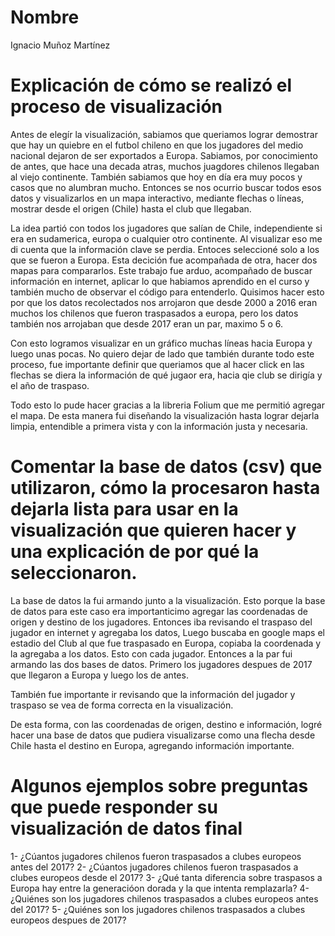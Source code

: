 # Nombre
Ignacio Muñoz Martínez

# Explicación de cómo se realizó el proceso de visualización
Antes de elegír la visualización, sabiamos que queriamos lograr demostrar que hay un quiebre en el futbol chileno en que los jugadores del medio nacional dejaron de ser exportados a Europa. Sabiamos, por conocimiento de antes, que hace una decada atras, muchos juagdores chilenos llegaban al viejo continente. También sabiamos que hoy en día era muy pocos y casos que no alumbran mucho. Entonces se nos ocurrio buscar todos esos datos y visualizarlos en un mapa interactivo, mediante flechas o líneas, mostrar desde el origen (Chile) hasta el club que llegaban. 

La idea partió con todos los jugadores que salían de Chile, independiente si era en sudamerica, europa o cualquier otro continente. Al visualizar eso me di cuenta que la información clave se perdia. Entoces seleccioné solo a los que se fueron a Europa. Esta decición fue acompañada de otra, hacer dos mapas para compararlos. Este trabajo fue arduo, acompañado de buscar información en internet, aplicar lo que habiamos aprendido en el curso y también mucho de observar el código para entenderlo. Quisimos hacer esto por que los datos recolectados nos arrojaron que desde 2000 a 2016 eran muchos los chilenos que fueron traspasados a europa, pero los datos también nos arrojaban que desde 2017 eran un par, maximo 5 o 6.

Con esto logramos visualizar en un gráfico muchas líneas hacia Europa y luego unas pocas. No quiero dejar de lado que también durante todo este proceso, fue importante definir que queriamos que al hacer click en las flechas se diera la información de qué jugaor era, hacia qie club se dirigía y el año de traspaso.

Todo esto lo pude hacer gracias a la libreria Folium que me permitió agregar el mapa.
De esta manera fui diseñando la visualización hasta lograr dejarla limpia, entendible a primera vista y con la información justa y necesaria.

# Comentar la base de datos (csv) que utilizaron, cómo la procesaron hasta dejarla lista para usar en la visualización que quieren hacer y una explicación de por qué la seleccionaron.

La base de datos la fui armando junto a la visualización. Esto porque la base de datos para este caso era importanticimo agregar las coordenadas de origen y destino de los jugadores. Entonces iba revisando el traspaso del jugador en internet y agregaba los datos, Luego buscaba en google maps el estadio del Club al que fue traspasado en Europa, copiaba la coordenada y la agregaba a los datos. Esto con cada jugador. Entonces a la par fui armando las dos bases de datos. Primero los jugadores despues de 2017 que llegaron a Europa y luego los de antes.

También fue importante ir revisando que la información del jugador y traspaso se vea de forma correcta en la visualización.

De esta forma, con las coordenadas de origen, destino e información, logré hacer una base de datos que pudiera visualizarse como una flecha desde Chile hasta el destino en Europa, agregando información importante.

# Algunos ejemplos sobre preguntas que puede responder su visualización de datos final

1- ¿Cúantos jugadores chilenos fueron traspasados a clubes europeos antes del 2017?
2- ¿Cúantos jugadores chilenos fueron traspasados a clubes europeos desde el 2017?
3- ¿Qué tanta diferencia sobre traspasos a Europa hay entre la generacióon dorada y la que intenta remplazarla?
4- ¿Quiénes son los jugadores chilenos traspasados a clubes europeos antes del 2017?
5- ¿Quiénes son los jugadores chilenos traspasados a clubes europeos despues de 2017?

